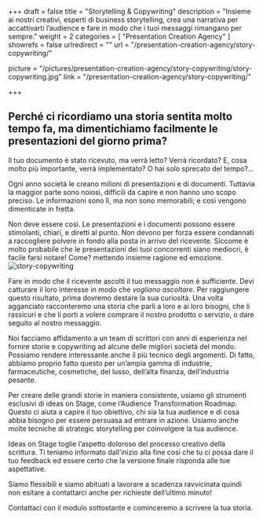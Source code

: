 +++
draft 		= false
title 		= "Storytelling & Copywriting"
description	= "Insieme ai nostri creativi, esperti di business storytelling, crea una narrativa per accattivarti l’audience e fare in modo che i tuoi messaggi rimangano per sempre."
weight		= 2
categories	= [ "Presentation Creation Agency" ]
showrefs	= false
urlredirect	= ""
url 		= "/presentation-creation-agency/story-copywriting/"

picture		= "/pictures/presentation-creation-agency/story-copywriting/story-copywriting.jpg"
link			= "/presentation-creation-agency/story-copywriting/"

+++

## Perché ci ricordiamo una storia sentita molto tempo fa, ma dimentichiamo facilmente le presentazioni del giorno prima?

Il tuo documento è stato ricevuto, ma verrà letto? Verrà ricordato? E, cosa molto più importante, verrà implementato? O hai solo sprecato del tempo?…

Ogni anno società le creano milioni di presentazioni e di documenti. Tuttavia la maggior parte sono noiosi, difficili da capire e non hanno uno scopo preciso. Le informazioni sono lì, ma non sono memorabili; e così vengono dimenticate in fretta. 

Non deve essere così. Le presentazioni e i documenti possono essere stimolanti, chiari, e diretti al punto. Non devono per forza essere condannati a raccogliere polvere in fondo alla posta in arrivo del ricevente. Siccome è molto probabile che le presentazioni dei tuoi concorrenti siano mediocri, è facile farsi notare! Come? mettendo insieme ragione ed emozione. 
![story-copywriting][pic1]

Fare in modo che il ricevente ascolti il tuo messaggio non è sufficiente. Devi catturare il loro interesse in modo che *vogliano ascoltare*. Per raggiungere questo risultato, prima dovremo destare la sua curiosità. Una volta agganciato racconteremo una storia che parli a loro e ai loro bisogni, che li rassicuri e che li porti a volere comprare il nostro prodotto o servizio, o dare seguito al nostro messaggio. 

Noi facciamo affidamento a un team di scrittori con anni di esperienza nel fornire storie e copywriting ad alcune delle migliori società del mondo. Possiamo rendere interessante anche il più tecnico degli argomenti. Di fatto, abbiamo proprio fatto questo per un’ampia gamma di industrie, farmaceutiche, cosmetiche, del lusso, dell’alta finanza, dell’industria pesante.  

Per creare delle grandi storie in maniera consistente, usiamo gli strumenti esclusivi di ideas on Stage, come l’Audience Transformation Roadmap. Questo ci aiuta a capire il tuo obiettivo, chi sia la tua audience e di cosa abbia bisogno per essere persuasa ad entrare in azione. Usiamo anche molte tecniche di strategic storytelling per coinvolgere la tua audience. 


Ideas on Stage toglie l’aspetto doloroso del processo creativo della scrittura. Ti teniamo informato dall’inizio alla fine così che tu ci possa dare il tuo feedback ed essere certo che la versione finale risponda alle tue aspettative. 

Siamo flessibili e siamo abituati a lavorare a scadenza ravvicinata quindi non esitare a contattarci anche per richieste dell’ultimo minuto! 

Contattaci con il modulo sottostante e cominceremo a scrivere la tua storia. 

[pic1]: /pictures/presentation-creation-agency/story-copywriting/story-copywriting.jpg
